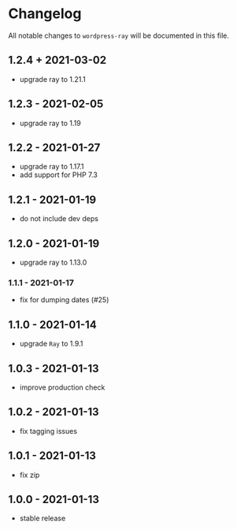 # Changelog

All notable changes to `wordpress-ray` will be documented in this file.

## 1.2.4 + 2021-03-02

- upgrade ray to 1.21.1

## 1.2.3 - 2021-02-05

- upgrade ray to 1.19

## 1.2.2 - 2021-01-27

- upgrade ray to 1.17.1
- add support for PHP 7.3

## 1.2.1 - 2021-01-19

- do not include dev deps

## 1.2.0 - 2021-01-19

- upgrade ray to 1.13.0

### 1.1.1 - 2021-01-17

- fix for dumping dates (#25)

## 1.1.0 - 2021-01-14

- upgrade `Ray` to 1.9.1

## 1.0.3 - 2021-01-13

- improve production check

## 1.0.2 - 2021-01-13

- fix tagging issues

## 1.0.1 - 2021-01-13

- fix zip

## 1.0.0 - 2021-01-13

- stable release
